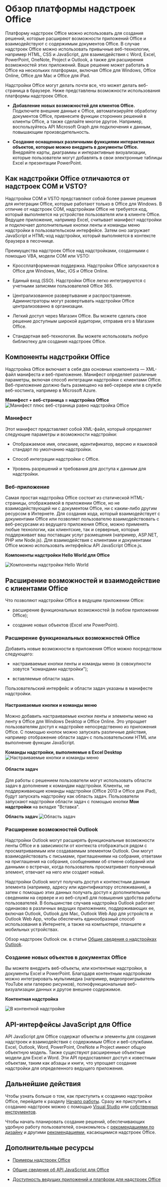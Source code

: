 
# <a name="office-add-ins-platform-overview"></a>Обзор платформы надстроек Office

Платформу надстроек Office можно использовать для создания решений, которые расширяют возможности приложений Office и взаимодействуют с содержимым документов Office. В случае надстроек Office можно использовать привычные веб-технологии, например HTML, CSS и JavaScript, для взаимодействия с Word, Excel, PowerPoint, OneNote, Project и Outlook, а также для расширения возможностей этих приложений. Ваше решение может работать в Office на нескольких платформах, включая Office для Windows, Office Online, Office для Mac и Office для iPad.

Надстройки Office могут делать почти все, что может делать веб-страница в браузере. Ниже представлены возможности использования платформы надстроек Office.


-  **Добавление новых возможностей для клиентов Office.** Подключите внешние данные к Office, автоматизируйте обработку документов Office, привнесите функции сторонних решений в клиенты Office, а также сделайте многое другое.  Например, воспользуйтесь API Microsoft Graph для подключения к данным, повышающим производительность. 
    
-  **Создание оснащенных различными функциями интерактивных объектов, которые можно внедрить в документы Office.** Внедряйте карты, диаграммы и интерактивные визуализации, которые пользователи могут добавлять в свои электронные таблицы Excel и презентации PowerPoint. 
    
## <a name="how-are-office-add-ins-different-than-com-and-vsto-add-ins"></a>Как надстройки Office отличаются от надстроек COM и VSTO? 

Надстройки COM и VSTO представляют собой более ранние решения для интеграции Office, которые работают только в Office для Windows. В отличие от надстроек COM, надстройкам Office не требуется код, который выполняется на устройстве пользователя или в клиенте Office. Ведущее приложение, например Excel, считывает манифест надстройки и подключает дополнительные кнопки ленты и команды меню надстройки в пользовательском интерфейсе. Затем оно загружает JavaScript и HTML-код надстройки, который выполняется в контексте браузера в песочнице. 

Преимущества надстроек Office над надстройками, созданными с помощью VBA, модели COM или VSTO: 

- Кроссплатформенная поддержка. Надстройки Office запускаются в Office для Windows, Mac, iOS и Office Online. 

- Единый вход (SSO). Надстройки Office легко интегрируются с учетными записями пользователей Office 365. 


- Централизованное развертывание и распространение. Администраторы могут развертывать надстройки Office централизованно в организации. 

- Легкий доступ через Магазин Office. Вы можете сделать свое решение доступным широкой аудитории, отправив его в Магазин Office. 

- Стандартная веб-технология. Вы можете использовать любую библиотеку для создания надстроек Office. 

## <a name="components-of-an-office-add-in"></a>Компоненты надстройки Office 

Надстройка Office включает в себя два основных компонента — XML-файл манифеста и веб-приложение. Манифест определяет различные параметры, включая способ интеграции надстройки с клиентами Office. Веб-приложение должно быть размещено на веб-сервере или в службе веб-хостинга, например в Microsoft Azure.

**Манифест + веб-страница = надстройка Office**
![Манифест плюс веб-страница равно надстройка Office](../images/DK2_AgaveOverview01.png)

### <a name="manifest"></a>Манифест 

Этот манифест представляет собой XML-файл, который определяет следующие параметры и возможности надстройки: 

- Отображаемое имя, описание, идентификатор, версию и языковой стандарт по умолчанию надстройки. 

- Способ интеграции надстройки с Office.  

- Уровень разрешений и требования для доступа к данным для надстройки. 

### <a name="web-app"></a>Веб-приложение 

Самая простая надстройка Office состоит из статической HTML-страницы, отображаемой в приложении Office, но не взаимодействующей ни с документом Office, ни с каким-либо другим ресурсом в Интернете. Для создания кода, который взаимодействует с документами Office или позволяет пользователю взаимодействовать с веб-ресурсами из ведущего приложения Office, можно применять любые технологии, как клиентские, так и серверные, которые поддерживает ваш поставщик услуг размещения (например, ASP.NET, PHP или Node.js). Для взаимодействия с клиентами и документами Office можно использовать интерфейсы API JavaScript Office.js. 

**Компоненты надстройки Hello World для Office**

![Компоненты надстройки Hello World](../images/DK2_AgaveOverview07.png)

## <a name="extending-and-interacting-with-office-clients"></a>Расширение возможностей и взаимодействие с клиентами Office 

Что позволяют надстройки Office в ведущем приложении Office: 

-  расширение функциональных возможностей (в любом приложении Office); 

-  создание новых объектов (Excel или PowerPoint). 
 
### <a name="extend-office-functionality"></a>Расширение функциональных возможностей Office 

Добавить новые возможности в приложения Office можно посредством следующего:  

-  настраиваемые кнопки ленты и команды меню (в совокупности зовутся "командами надстройки"); 

-  вставляемые области задач. 

Пользовательский интерфейс и области задач указаны в манифесте надстройки.  

#### <a name="custom-buttons-and-menu-commands"></a>Настраиваемые кнопки и команды меню  

Можно добавить настраиваемые кнопки ленты и элементы меню на ленту в Office для Windows Desktop и Office Online. Это упрощает пользователям доступ к надстройке непосредственно из приложения Office. С помощью кнопок можно запускать различные действия, например отображение области задач с пользовательским HTML или выполнение функции JavaScript.  

**Команды надстройки, выполняемые в Excel Desktop**
![Настраиваемые кнопки и команды меню](../images/add-in-commands-overview..png)

#### <a name="task-panes"></a>Области задач  

Для работы с решением пользователи могут использовать области задач в дополнение к командам надстройки. Клиенты, не поддерживающие команды надстройки (Office 2013 и Office для iPad), будут запускать надстройку как область задач. Пользователи запускают надстройки области задач с помощью кнопки **Мои надстройки** на вкладке "Вставка". 

**Область задач**
![Область задач](../images/task-pane-overview.jpg)

### <a name="extend-outlook-functionality"></a>Расширение возможностей Outlook 

Надстройки Outlook могут расширять функциональные возможности ленты Office и в зависимости от контекста отображаться рядом с просматриваемым или создаваемым элементом Outlook. Они могут взаимодействовать с письмами, приглашениями на собрания, ответами на приглашения на собрания, сообщениями об отмене собраний или данными о встречах, когда пользователь просматривает полученный элемент, отвечает на него или создает новый. 

Надстройки Outlook могут получать доступ к контекстным данным элемента (например, адресу или идентификатору отслеживания), а затем с помощью этих данных получать доступ к дополнительным сведениям на сервере и из веб-служб для повышения удобства работы пользователей. В большинстве случаев надстройка Outlook работает одинаково в различных ведущих приложениях, поддерживающих ее, включая Outlook, Outlook для Mac, Outlook Web App для устройств и Outlook Web App, чтобы обеспечить единообразный способ использования в Интернете, а также на компьютере, планшете и мобильных устройствах. 

Обзор надстроек Outlook см. в статье [Общие сведения о надстройках Outlook](https://docs.microsoft.com/ru-ru/outlook/add-ins/). 

### <a name="create-new-objects-in-office-documents"></a>Создание новых объектов в документах Office 

Вы можете внедрить веб-объекты, или контентные надстройки, в документы Excel и PowerPoint. Благодаря контентным надстройкам можно интегрировать мультимедиа (например, видеопроигрыватель YouTube или галерею рисунков), полнофункциональные веб-визуализации данных и другое внешнее содержимое.

**Контентная надстройка**

![В контентной надстройке](../images/DK2_AgaveOverview05.png)

## <a name="office-javascript-apis"></a>API-интерфейсы JavaScript для Office 

API JavaScript для Office содержат объекты и элементы для создания надстроек и взаимодействия с содержимым Office и веб-службами. Excel, Outlook, Word, PowerPoint, OneNote и Project имеют общую объектную модель. Также существуют расширенные объектные модели для Excel и Word.  Эти API предоставляют доступ к известным объектам, таким как абзацы и книги, что упрощает создание надстройки для определенного ведущего приложения.  

## <a name="next-steps"></a>Дальнейшие действия 

Чтобы узнать больше о том, как приступить к созданию надстройки Office, перейдите к разделу [Начало работы](https://dev.office.com/getting-started/addins). Сразу же приступить к созданию надстроек можно с помощью [Visual Studio](../get-started/create-and-debug-office-add-ins-in-visual-studio.md) или [собственных инструментов](../get-started/create-an-office-add-in-using-any-editor). 

Чтобы начать планировать создание решений, обеспечивающих удобную работу пользователей, ознакомьтесь с [рекомендациями по дизайну](../design/add-in-design) и другими [рекомендациями](../add-ins/overview/add-in-development-best-practices), касающимися надстроек Office.    
   
## <a name="additional-resources"></a>Дополнительные ресурсы

- [Примеры надстроек Office](https://dev.office.com/code-samples)
    
- [Общие сведения об API JavaScript для Office](../develop/understanding-the-javascript-api-for-office.md)

- [Доступность ведущих приложений и платформ для надстроек Office](https://dev.office.com/add-in-availability)


    
